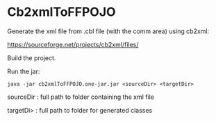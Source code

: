 # Cb2xmlToFFPOJO

Generate the xml file from .cbl file (with the comm area) using cb2xml:

https://sourceforge.net/projects/cb2xml/files/

Build the project.

Run the jar:

```
java -jar cb2xmlToFFPOJO.one-jar.jar <sourceDir> <targetDir>
```

sourceDir : full path to folder containing the xml file

targetDi> : full path to folder for generated classes